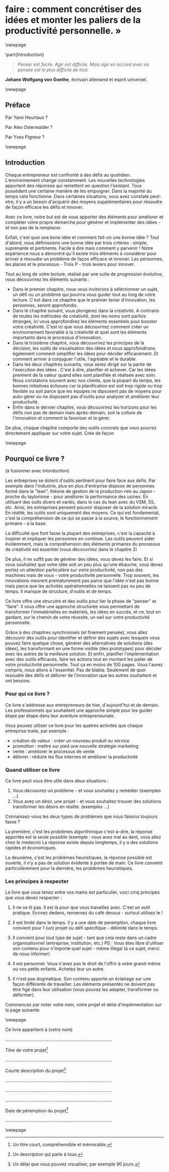 


# faire : comment concrétiser des idées et monter les paliers de la productivité personnelle. » 





\newpage

\part{Introduction}











> *Penser est facile. Agir est difficile. Mais agir en accord avec sa pensée est le plus difficile de tout.*
   
 **Johann Wolfgang von Goethe**, écrivain allemand et esprit universel. 
 
 
 
 
 
 
 
 
 
 
 
 
 

\newpage

## Préface 

Par Yann Heurtaux ?

Par Alex Osterwalder ?

Par Yves Pigneur ? 


\newpage

## Introduction 


Chaque entrepreneur est confronté à des défis au quotidien. L'environnement change constamment. Les nouvelles technologies apportent des réponses qui remettent en question l'existant. 
Tous possèdent une certaine manière de les empoigner. Dans la majorité du temps cela fonctionne. Dans certaines situations, vous avez constaté peut-etre, il y a un besoin d'acquérir des moyens supplémentaires pour résoudre de façon efficace les défis et innover. 

Avec ce livre, notre but est de vous apporter des éléments pour améliorer et compléter votre propre démarche pour générer et implémenter des idées - et non pas de la remplacer. 

Enfait, c'est quoi une bone idée et comment fait-on une bonne idée ? Tout d'abord, nous définissions une bonne idée par trois critères : simple, suprenante et pertinente. Facile à dire mais comment y parvenir ! 
Notre expérience nous a démontré qu'il existe trois éléments à considérer pour arriver à résoudre un problème de façon efficace et innover. Les personnes, les places et le processus - Trois P - trois leviers pour innover. 

Tout au long de votre lecture, réalisé par une suite de progression évolutive, vous découvrirez les éléments suivants : 

- Dans le premier chapitre, nous vous inviterons à séléctionner un sujet, un défi ou un problème qui pourrra vous guider tout au long de votre lecture. C'est dans ce chapitre que le premier levier d'innovation, les personnes,  seront approfondis. 
- Dans le chapitre suivant, vous plongerez dans la créativité. A contrario de toutes les méthodes de créativité,  dont les noms sont parfois étranges, ici vous approfondirez les éléments essentiels pour booster votre créativité. C'est ici que vous découvrirez comment créer un environnement favorable à la créativité et quel sont les éléments importants dans le processus d'innovation. 
- Dans le troisième chapitre, vous découvrirez les principes de la décision, les outils de visualisation des idées et nous approfondirons également comment simplifier les idées pour décider efficacement. Et comment arriver à conjuguer l'utile, l'agréable et le durable. 
- Dans les deux chapitres suivants, vous serez dirigé sur la partie de l'execution des idées . C'est à dire, planifier et achever. Car les idées prennent de la valeur quand elles sont planifiée et réalisée avec soin. Nous constatons souvent avec nos clients, que la plupart du temps, les bonnes initiatives échoues car la planification est soit trop rigide ou trop flexible ou soit parce que les équipes ne dipsosent pas de moyens pour auto-gérer ou ne disposent pas d'outils pour analyser et améliorer leur productivité. 
- Enfin dans le dernier chapitre, vous découvrirez les horizons pour les défis non pas de demain mais après-demain, soit la culture de l'innovation et comment la favoriser et la gérer. 


De plus, chaque chapitre comporte des outils concrets que vous pourrez directement appliquer sur votre sujet.  Crée de façon 



\newpage

## Pourquoi ce livre ? 
(à fusionner avec Intorduction)

Les entreprises se dotent d'outils pertinent pour faire face aux défis. Par exemple dans l'industrie, plus en plus d'entrprise dispose de personnes formé dans le "lean", théorie de gestion de la production née au Japon - proche du taylorisme - pour améliorer la performance des usines. En utilisant des outls divers et variés, dans le cas du lean avec du VSM, 5S, etc. Ainsi, les entreprises pensent pouvoir disposer de la solution miracle. En réalité, les outils sont uniquement des moyens. Ce qui est fondamental, c'est la compréhension de ce qui se passe à la source, le fonctionnement primaire - à la base.

La difficulté que font fasse la plupart des entreprises, c'est la capacité à inspirer et impliquer les personnes en continue. Les outils peuvent aider évidemment, mais la compréhension des éléments primaires du processus de créativité est essentiel (vous découvrirez dans le chapitre 2)

De plus, il ne suffit pas de générer des idées, vous devez les faire. Et si vous souhaitez que votre idée soit un peu plus qu'une ébauche, vous devez portez un attention particulière sur votre productivité, non pas des machines mais de vous - votre productivité personnelle. Trop souvent, les innovations meurent prématurement pas parce que l'idée n'est pas bonne mais parce que les activités opérationnelles ne laissent pas ou peu de temps. Il manque de structure, d'outils et de temps. 

Ce livre offre une strucutre et des outils pour lier la phase de "penser" et "faire". Il vous offre une approche structurée vous permettant de transformer l'immatérielles en matériels, les idées en succès, et ce, tout en gardant, sur le chemin de votre réussite, un oeil sur votre productivité personnelle. 

Grâce à des chapitres synchronisés (et finement pensée), vous allez découvrir des outils pour identifier et définir des sujets avec lesquels vous pouvez faire quelque chose, générer des alternatives de solutions (des idées), les transformant en une forme visible (des prototypes) pour décider avec les autres de la meilleure solution. Et enfin, planifier l'implémentation avec des outils efficaces, faire les actions tout en montant les palier de votre productivité personnelle.
Tout ça en moins de 100 pages. Vous l'aurez compris, nous allons à l'essentiel. Pas de blabla. Seulement de quoi resoudre des défis et délivrer de l'innovation que les autres souhaitent et ont besoins. 

### Pour qui ce livre ? 

Ce livre s'addresse aux entrepreneurs de hier, d'aujourd'hui et de demain. Les professionnels qui souhaitent une approche simple pour les guider étape par étape dans leur aventure entrepreneuriale.

Vous pouvez utiliser ce livre pour les quatres activités que chaque entreprise traite, par exemple  : 

- création de valeur : créer un nouveau produit ou service
- promotion : mettre sur pied une nouvelle stratégie marketing 
- vente : améliorer le processus de vente
- délivrer : réduire les flux internes et améliorer la productivité 

### Quand utiliser ce livre 

Ce livre peut vous être utile dans deux situations :
 
1. Vous découvrez un problème - et vous souhaitez y remédier (exemples ...)
2. Vous avez un désir, une projet - et vous souhaitez trouver des solutions transformer les désirs en réalité. (exemples ...)

Connaissez-vous les deux types de problèmes que nous faisons toujours fasse ? 

La première, c'est les problèmes algorithmique c'est-à-dire, la réponse apportée est la seule possible (exemple : vous avez mal au dent, vous allez chez le medecin) La réponse existe depuis longtemps, il y a des solutions rapides et économiques.

La deuxième, c'est les problèmes heuristiques, la réponse possible est ouverte, il n’y a pas de solution évidente à portée de main. Ce livre convient particulièrement pour la dernière, les problèmes heuristiques.  


### Les principes à respecter

Le livre que vous tenez entre vos mains est particulier, voici cinq principes que vous devez respecter : 


1. Il ne se lit pas. Il est là pour que vous travaillez avec. C'est un outil pratique. Ecrivez dedans, renversez du café dessus - surtout utilisez le ! 

2. Il est limité dans le temps. il y a une date de peremption, chaque livre convient pour 1 (un) projet ou défi spécifique - délimité dans le temps. 

3. Il convient pour tout type de sujet - tant que cela reste dans un cadre organisationnel (entreprise, institution, etc.) PS : Vous êtes libre d'utiliser son contenu pour n'importe quel sujet - même illégal (à ce sujet, merci de nous informer)

4. Il est personnel. Vous n'avez pas le droit de l'offrir à votre grand-même ou vos petits enfants. Achetez leur un autre. 

5. Il n'est pas dogmatique. Son contenu apporte un éclairage sur une façon différente de travailler. Les éléments présentés ne doivent pas être figé dans leur utilisation (vous pouvez les adapter, transformer ou déformer). 


Commencez par noter votre nom, votre projet et délai d'implémentation sur la page suivante.



\newpage


 
Ce livre appartient à (votre nom)

....................................................................................


Titre de votre projet[^1]

....................................................................................

Courte description du projet[^2]

....................................................................................

....................................................................................

....................................................................................

Date de péremption du projet[^3]

....................................................................................

[^1]: Un titre court, compréhensible et mémorable. 
[^2]: Un description qui parle à tous.
[^3]: Un délai que vous pouvez visualiser, par exemple 90 jours.

\newpage


